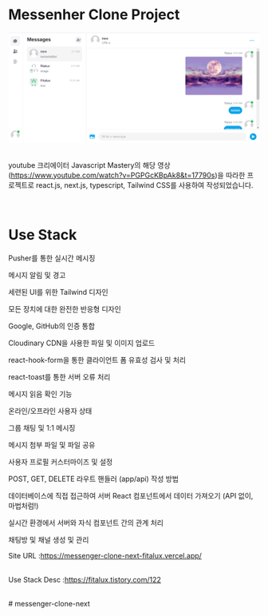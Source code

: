 <h1>Messenher Clone Project</h1>
<img src="https://github.com/Fitalux/NewPortfolio/blob/main/src/assets/image/contact/next-messenger.png"><br><br>

youtube 크리에이터 Javascript Mastery의 해당 영상(https://www.youtube.com/watch?v=PGPGcKBpAk8&t=17790s)을 따라한 프로젝트로 react.js, next.js, typescript, Tailwind CSS를 사용하여 작성되었습니다.<br><br><br>

<h1>Use Stack</h1>
<p>Pusher를 통한 실시간 메시징</p>
<p>메시지 알림 및 경고</p>
<p>세련된 UI를 위한 Tailwind 디자인</p>
<p>모든 장치에 대한 완전한 반응형 디자인</p>
<p>Google, GitHub의 인증 통합</p>
<p>Cloudinary CDN을 사용한 파일 및 이미지 업로드</p>
<p>react-hook-form을 통한 클라이언트 폼 유효성 검사 및 처리</p>
<p>react-toast를 통한 서버 오류 처리</p>
<p>메시지 읽음 확인 기능</p>
<p>온라인/오프라인 사용자 상태</p>
<p>그룹 채팅 및 1:1 메시징</p>
<p>메시지 첨부 파일 및 파일 공유</p>
<p>사용자 프로필 커스터마이즈 및 설정</p>
<p>POST, GET, DELETE 라우트 핸들러 (app/api) 작성 방법</p>
<p>데이터베이스에 직접 접근하여 서버 React 컴포넌트에서 데이터 가져오기 (API 없이, 마법처럼!)</p>
<p>실시간 환경에서 서버와 자식 컴포넌트 간의 관계 처리</p>
<p>채팅방 및 채널 생성 및 관리</p>

Site URL
:https://messenger-clone-next-fitalux.vercel.app/<br><br>

Use Stack Desc
:https://fitalux.tistory.com/122<br><br>

 
 
#   m e s s e n g e r - c l o n e - n e x t 
 
 
